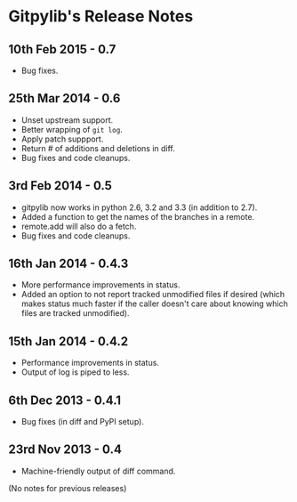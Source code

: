 Gitpylib's Release Notes
========================


10th Feb 2015 - 0.7
-------------------

* Bug fixes.


25th Mar 2014 - 0.6
-------------------

* Unset upstream support.
* Better wrapping of `git log`.
* Apply patch suppport.
* Return # of additions and deletions in diff.
* Bug fixes and code cleanups.


3rd Feb 2014 - 0.5
------------------

* gitpylib now works in python 2.6, 3.2 and 3.3 (in addition to 2.7).
* Added a function to get the names of the branches in a remote.
* remote.add will also do a fetch.
* Bug fixes and code cleanups.


16th Jan 2014 - 0.4.3
---------------------

* More performance improvements in status.
* Added an option to not report tracked unmodified files if desired (which makes
  status much faster if the caller doesn't care about knowing which files are
  tracked unmodified).


15th Jan 2014 - 0.4.2
---------------------

* Performance improvements in status.
* Output of log is piped to less.


6th Dec 2013 - 0.4.1
--------------------

* Bug fixes (in diff and PyPI setup).


23rd Nov 2013 - 0.4
-------------------

* Machine-friendly output of diff command.


(No notes for previous releases)
